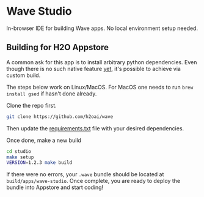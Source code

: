 # Wave Studio

In-browser IDE for building Wave apps. No local environment setup needed.

## Building for H2O Appstore

A common ask for this app is to install arbitrary python dependencies. Even though there is no such native feature [yet](https://github.com/h2oai/wave/issues/2193), it's possible to achieve via custom build.

The steps below work on Linux/MacOS. For MacOS one needs to run `brew install gsed` if hasn't done already.

Clone the repo first.

```sh
git clone https://github.com/h2oai/wave
```

Then update the [requirements.txt](https://github.com/h2oai/wave/blob/main/studio/requirements.txt) file with your desired dependencies.

Once done, make a new build

```sh
cd studio
make setup
VERSION=1.2.3 make build
```

If there were no errors, your `.wave` bundle should be located at `build/apps/wave-studio`. Once complete, you are ready to deploy the bundle into Appstore and start coding!
